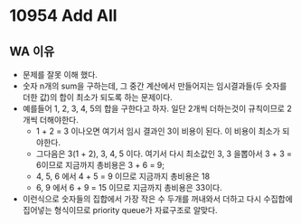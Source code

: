 # 10954 Add All

## WA 이유

- 문제를 잘못 이해 했다.
- 숫자 n개의 sum을 구하는데, 그 중간 계산에서 만들어지는 임시결과들(두 숫자를 더한 값)의 합이 최소가 되도록 하는 문제이다.
- 예를들어 1, 2, 3, 4, 5의 합을 구한다고 하자. 일단 2개씩 더하는것이 규칙이므로 2개씩 더해야한다.
  - 1 + 2 = 3 이나오면 여기서 임시 결과인 3이 비용이 된다. 이 비용이 최소가 되야한다.
  - 그다음은 3(1 + 2), 3, 4, 5 이다. 여기서 다시 최소값인 3, 3 을뽑아서 3 + 3 = 6이므로 지금까지 총비용은 3 + 6 = 9;
  - 4, 5, 6 에서 4 + 5 = 9 이므로 지금까지 총비용은 18
  - 6, 9 에서 6 + 9 = 15 이므로 지금까지 총비용은 33이다.
- 이런식으로 숫자들의 집합에서 가장 작은 수 두개를 꺼내와서 더하고 다시 수집합에 집어넣는 형식이므로 priority queue가 자료구조로 알맞다.
